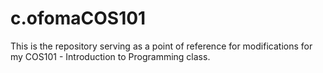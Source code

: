 # c.ofomaCOS101
This is the repository serving as a point of reference for modifications for my COS101 - Introduction to Programming class.
